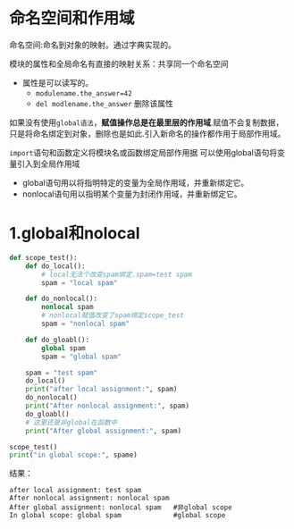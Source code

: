 # 命名空间和作用域

命名空间:命名到对象的映射。通过字典实现的。

模块的属性和全局命名有直接的映射关系：共享同一个命名空间

* 属性是可以读写的。
	* `modulename.the_answer=42`
    * `del modlename.the_answer` 删除该属性

如果没有使用`global语法`，**赋值操作总是在最里层的作用域**.赋值不会复制数据，只是将命名绑定到对象，删除也是如此.引入新命名的操作都作用于局部作用域。

`import`语句和函数定义将模块名或函数绑定局部作用据
可以使用global语句将变量引入到全局作用域

* global语句用以将指明特定的变量为全局作用域，并重新绑定它。
* nonlocal语句用以指明某个变量为封闭作用域，并重新绑定它。

# 1.global和nolocal

```python
def scope_test():
    def do_local():
        # local无法个改变spam绑定.spam=test spam
        spam = "local spam"

    def do_nonlocal():
        nonlocal spam
        # nonlocal赋值改变了spam绑定scope_test
        spam = "nonlocal spam"

    def do_gloabl():
        global spam
        spam = "global spam"

    spam = "test spam"
    do_local()
    print("after local assignment:", spam)
    do_nonlocal()
    print("After nonlocal assignment:", spam)
    do_gloabl()
	# 这里还是非global在函数中
    print("After global assignment:", spam)

scope_test()
print("in global scope:", spame)
```
结果：
```
after local assignment: test spam
After nonlocal assignment: nonlocal spam 
After global assignment: nonlocal spam   #非global scope
In global scope: global spam             #global scope
```